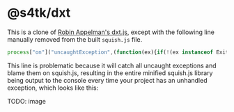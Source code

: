 # @s4tk/dxt

This is a clone of [Robin Appelman's dxt.js](https://www.npmjs.com/package/dxt-js), except with the following line manually removed from the built `squish.js` file.

```js
process["on"]("uncaughtException",(function(ex){if(!(ex instanceof ExitStatus)){throw ex}}));
```

This line is problematic because it will catch all uncaught exceptions and blame them on squish.js, resulting in the entire minified squish.js library being output to the console every time your project has an unhandled exception, which looks like this:

TODO: image
